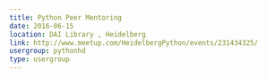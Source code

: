 ```yaml
---
title: Python Peer Mentoring
date: 2016-06-15
location: DAI Library , Heidelberg
link: http://www.meetup.com/HeidelbergPython/events/231434325/
usergroup: pythonhd
type: usergroup
---
```

